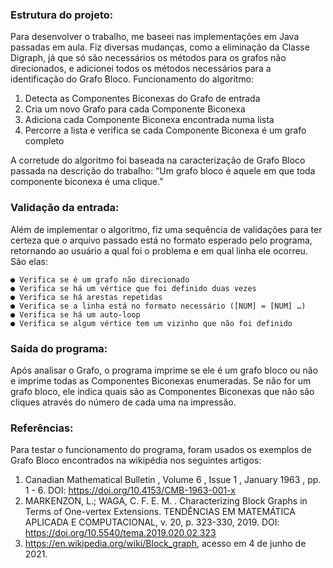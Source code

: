 ### Estrutura do projeto:
Para desenvolver o trabalho, me baseei nas implementações em Java passadas em
aula. Fiz diversas mudanças, como a eliminação da Classe Digraph, já que só são
necessários os métodos para os grafos não direcionados, e adicionei todos os métodos
necessários para a identificação do Grafo Bloco.
Funcionamento do algoritmo:

1. Detecta as Componentes Biconexas do Grafo de entrada
2. Cria um novo Grafo para cada Componente Biconexa
3. Adiciona cada Componente Biconexa encontrada numa lista
4. Percorre a lista e verifica se cada Componente Biconexa é um grafo completo

A corretude do algoritmo foi baseada na caracterização de Grafo Bloco passada na
descrição do trabalho: “Um grafo bloco é aquele em que toda componente biconexa é uma
clique.”

### Validação da entrada:
Além de implementar o algoritmo, fiz uma sequência de validações para ter certeza
que o arquivo passado está no formato esperado pelo programa, retornando ao usuário a
qual foi o problema e em qual linha ele ocorreu. São elas:

	● Verifica se é um grafo não direcionado
	● Verifica se há um vértice que foi definido duas vezes
	● Verifica se há arestas repetidas
	● Verifica se a linha está no formato necessário ([NUM] = [NUM] …)
	● Verifica se há um auto-loop
	● Verifica se algum vértice tem um vizinho que não foi definido
	
### Saída do programa:
Após analisar o Grafo, o programa imprime se ele é um grafo bloco ou não e
imprime todas as Componentes Biconexas enumeradas.
Se não for um grafo bloco, ele indica quais são as Componentes Biconexas que
não são cliques através do número de cada uma na impressão.

### Referências:
Para testar o funcionamento do programa, foram usados os exemplos de Grafo Bloco
encontrados na wikipédia nos seguintes artigos:

1. Canadian Mathematical Bulletin , Volume 6 , Issue 1 , January 1963 , pp. 1 - 6. DOI:
https://doi.org/10.4153/CMB-1963-001-x
2. MARKENZON, L.; WAGA, C. F. E. M. . Characterizing Block Graphs in Terms of
One-vertex Extensions. TENDÊNCIAS EM MATEMÁTICA APLICADA E
COMPUTACIONAL, v. 20, p. 323-330, 2019. DOI:
https://doi.org/10.5540/tema.2019.020.02.323
3. https://en.wikipedia.org/wiki/Block_graph, acesso em 4 de junho de 2021.
